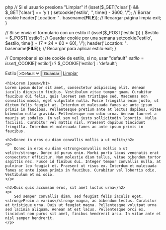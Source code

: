 php
// Si el usuario presiona "Limpiar"
if (isset($_GET['clear']) && $_GET['clear'] == 'y') {
    setcookie('estilo', '', time() - 3600, '/'); // Borrar cookie
    header('Location: ' . basename(__FILE__)); // Recargar página limpia
    exit;
}

// Si se envía el formulario con un estilo
if (isset($_POST['estilo'])) {
    $estilo = $_POST['estilo'];
    // Guardar cookie por una semana
    setcookie('estilo', $estilo, time() + (7 * 24 * 60 * 60), '/');
    header('Location: ' . basename(__FILE__)); // Recargar para aplicar estilo
    exit;
}

// Comprobar si existe cookie de estilo, si no, usar "default"
$estilo = isset($_COOKIE['estilo']) ? $_COOKIE['estilo'] : 'default';
<!DOCTYPE html>
<html lang="es">
<head>
    <meta charset="UTF-8">
    <meta name="viewport" content="width=device-width, initial-scale=1.0">
    <title>Ejercicio 3.3.1</title>
    <link rel="stylesheet" href="<?php echo htmlspecialchars($estilo); ?>.css">
</head>
<body>
    <form action="" method="post">
        <label for="estilo">Estilo</label>
        <select name="estilo">
            <option value="default" <?php if($estilo == 'default') echo 'selected'; ?>>Default</option>
            <option value="oscuro" <?php if($estilo == 'oscuro') echo 'selected'; ?>>Oscuro</option>
            <option value="claro" <?php if($estilo == 'claro') echo 'selected'; ?>>Claro</option>
            <option value="matrix" <?php if($estilo == 'matrix') echo 'selected'; ?>>Matrix</option>
        </select>
        <button type="submit">Guardar</button>
        <a href="?clear=y">Limpiar</a>
    </form>

    <h1>Lorem ipsum</h1>
    Lorem ipsum dolor sit amet, consectetur adipiscing elit. Aenean iaculis dignissim finibus. Vestibulum vitae tempor quam. Curabitur faucibus dui felis, quis laoreet sem tristique sed. Maecenas non convallis massa, eget vulputate nulla. Fusce fringilla enim justo, ut dictum felis feugiat at. Interdum et malesuada fames ac ante ipsum primis in faucibus. Pellentesque pretium ante at lectus dapibus, vitae bibendum nulla gravida. Pellentesque non odio urna. Aenean laoreet a mauris at sodales. In vel sem vel justo sollicitudin lobortis. Nulla facilisi. Curabitur vel mattis nisl. Praesent dapibus tincidunt fringilla. Interdum et malesuada fames ac ante ipsum primis in faucibus.

    <h2>Donec in eros eu diam convallis mollis a ut velit</h2>
    <p>
        Donec in eros eu diam <strong>convallis mollis a ut velit</strong>. Donec id purus enim. Morbi porta lacus venenatis erat consectetur efficitur. Nam molestie diam tellus, vitae bibendum tortor sagittis nec. Fusce id finibus dui. Integer tempor convallis nulla, at pulvinar leo feugiat et. Praesent ut risus ex. Interdum et malesuada fames ac ante ipsum primis in faucibus. Curabitur vel lobortis odio. Vestibulum et mi odio.
    </p>

    <h2>Duis quis accumsan eros, sit amet luctus urna</h2>
    <p>
        Sed semper convallis diam, sed feugiat felis iaculis eget. <strong>Proin a varius</strong> magna, ac bibendum lectus. Curabitur at tristique urna. Duis ut feugiat magna. Pellentesque volutpat urna sed lacinia aliquam. Aenean at est lacus. Pellentesque orci ex, tincidunt non purus sit amet, finibus hendrerit arcu. In vitae ante et nisl semper hendrerit.
    </p>
</body>
</html>
